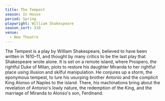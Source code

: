 ```yaml
---
title: The Tempest
season: In House
period: Spring
playwright: William Shakespeare
season_sort: 310
venue:
  - New Theatre
---
```


The Tempest is a play by William Shakespeare, believed to have been written in 1610–11, and thought by many critics to be the last play that Shakespeare wrote alone. It is set on a remote island, where Prospero, the rightful Duke of Milan, plots to restore his daughter Miranda to her rightful place using illusion and skilful manipulation. He conjures up a storm, the eponymous tempest, to lure his usurping brother Antonio and the complicit King Alonso of Naples to the island. There, his machinations bring about the revelation of Antonio's lowly nature, the redemption of the King, and the marriage of Miranda to Alonso's son, Ferdinand.
